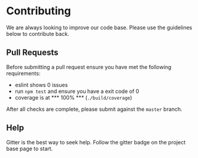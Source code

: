 # Contributing
We are always looking to improve our code base. Please use the guidelines below to contribute back.

## Pull Requests
Before submitting a pull request ensure you have met the following requirements:

* eslint shows 0 issues
* run ``` npm test ``` and ensure you have a exit code of 0
* coverage is at *** 100% *** (`./build/coverage`)

After all checks are complete, please submit against the `master` branch.

## Help
Gitter is the best way to seek help. Follow the gitter badge on the project base page to start.

